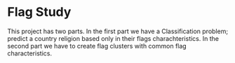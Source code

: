 # Flag Study

This project has two parts. In the first part we have a Classification problem; 
predict a country religion based only in their flags charachteristics. 
In the second part we have to create flag clusters with common flag characteristics.
